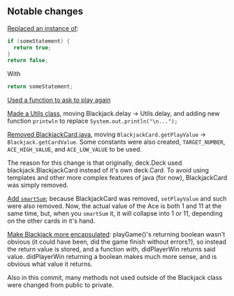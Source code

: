## Notable changes

[Replaced an instance of](../../commit/b34adc244b11a47e893bcc7a121663d5f674c36a):

```java
if (someStatement) {
  return true;
}
return false;
```

With 

```java
return someStatement;
```

[Used a function to ask to play again](../../commit/d10939c336a63275ffc3f39543022d628a865e55)

[Made a Utils class](../../commit/bf961a47f7a489c520b79458193799624cd98027), moving Blackjack.delay -> Utils.delay, and adding new function `printwln` to replace `System.out.println("\n...");`

[Removed BlackjackCard.java](../../commit/3ae1d4995c33ab3bd5510cd30279af01bce5e280), moving `BlackjackCard.getPlayValue` -> `Blackjack.getCardValue`. Some constants were also created, `TARGET_NUMBER`, `ACE_HIGH_VALUE`, and `ACE_LOW_VALUE` to be used.

The reason for this change is that originally, deck.Deck used blackjack.BlackjackCard instead of it's own deck.Card. To avoid using templates and other more complex features of java (for now), BlackjackCard was simply removed.

[Add `smartSum`](../../commit/ef3b2236daa6ec08249ca325041b1daec9c076a4); because BlackjackCard was removed, `setPlayValue` and such were also removed. Now, the actual value of the Ace is both 1 and 11 at the same time, but, when you `smartSum` it, it will collapse into 1 or 11, depending on the other cards in it's hand.

[Make Blackjack more encapsulated](../../commit/d32a16e7c12127b776bf861c65e82aeb5de6d5b4): playGame()'s returning boolean wasn't obvious (it could have been, did the game finish without errors?), so instead the return value is stored, and a function with, didPlayerWin returns said value. didPlayerWin returning a boolean makes much more sense, and is obvious what value it returns.

Also in this commit, many methods not used outside of the Blackjack class were changed from public to private.
